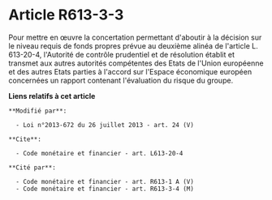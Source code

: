 # Article R613-3-3

Pour mettre en œuvre la concertation permettant d'aboutir à la décision sur le niveau requis de fonds propres prévue au
deuxième alinéa de l'article L. 613-20-4, l'Autorité de contrôle prudentiel et de résolution établit et transmet aux autres
autorités compétentes des Etats de l'Union européenne et des autres Etats parties à l'accord sur l'Espace économique européen
concernées un rapport contenant l'évaluation du risque du groupe.

**Liens relatifs à cet article**

	**Modifié par**:

	  - Loi n°2013-672 du 26 juillet 2013 - art. 24 (V)

	**Cite**:

	  - Code monétaire et financier - art. L613-20-4

	**Cité par**:

	  - Code monétaire et financier - art. R613-1 A (V)
	  - Code monétaire et financier - art. R613-3-4 (M)
